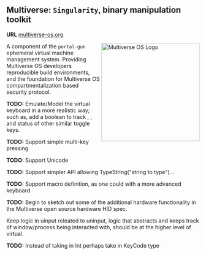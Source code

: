 ## Multiverse: `Singularity`, binary manipulation toolkit
**URL** [multiverse-os.org](https://multiverse-os.org)

<img src="https://avatars2.githubusercontent.com/u/24763891?s=400&u=c1150e7da5667f47159d433d8e49dad99a364f5f&v=4"  width="256px" height="256px" align="right" alt="Multiverse OS Logo">

A component of the `portal-gun` ephemeral virtual machine management system.
Providing Multiverse OS developers reproducible build environments, and the
foundation for Multiverse OS compartmentalization based security protocol.

**TODO:** Emulate/Model the virtual keyboard in a more realistic way; such as,
add a boolean to track <capslock>, <numlock>, and status of other similar
toggle keys.

**TODO:** Support simple multi-key pressing

**TODO:** Support Unicode

**TODO:** Support simpler API allowing TypeString("string to type")...

**TODO:** Support macro definition, as one could with a more advanced
keyboard

**TODO:** Begin to sketch out some of the additional hardware functionality in
the Multiverse open source hardware HID spec.

Keep logic in uinput releated to uninput, logic that abstracts and keeps track
of window/process being interacted with, should be at the higher level of
virtual.

**TODO:** Instead of taking in Int perhaps take in KeyCode type



